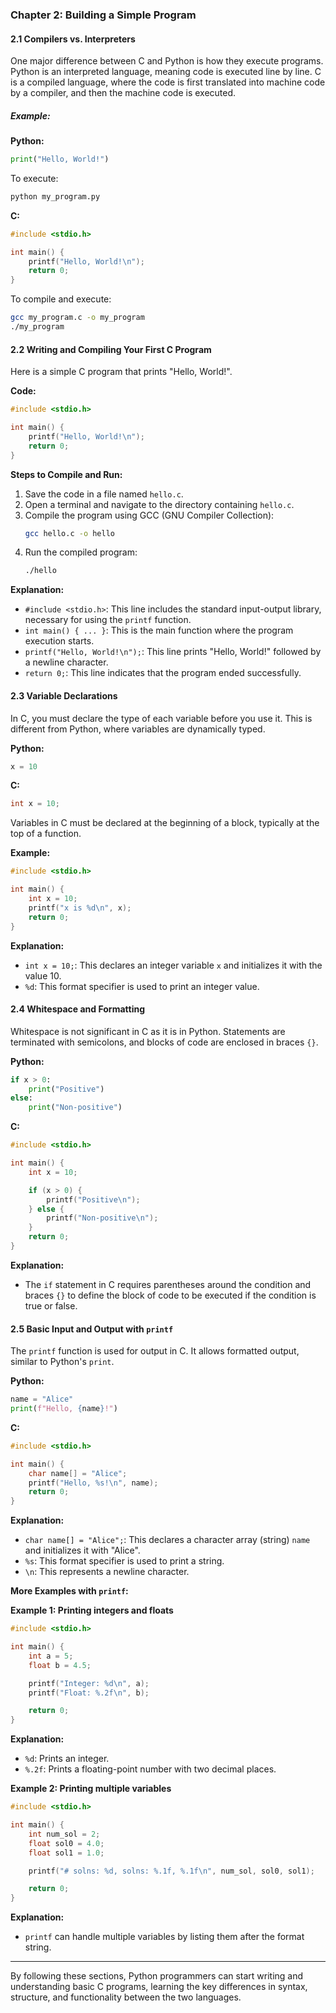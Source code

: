 ### Chapter 2: Building a Simple Program

#### 2.1 Compilers vs. Interpreters
One major difference between C and Python is how they execute programs. Python is an interpreted language, meaning code is executed line by line. C is a compiled language, where the code is first translated into machine code by a compiler, and then the machine code is executed.

##### Example:
**Python:**
```python
print("Hello, World!")
```
To execute:
```bash
python my_program.py
```

**C:**
```c
#include <stdio.h>

int main() {
    printf("Hello, World!\n");
    return 0;
}
```
To compile and execute:
```bash
gcc my_program.c -o my_program
./my_program
```

#### 2.2 Writing and Compiling Your First C Program
Here is a simple C program that prints "Hello, World!".

**Code:**
```c
#include <stdio.h>

int main() {
    printf("Hello, World!\n");
    return 0;
}
```

**Steps to Compile and Run:**
1. Save the code in a file named `hello.c`.
2. Open a terminal and navigate to the directory containing `hello.c`.
3. Compile the program using GCC (GNU Compiler Collection):
   ```bash
   gcc hello.c -o hello
   ```
4. Run the compiled program:
   ```bash
   ./hello
   ```

**Explanation:**
- `#include <stdio.h>`: This line includes the standard input-output library, necessary for using the `printf` function.
- `int main() { ... }`: This is the main function where the program execution starts.
- `printf("Hello, World!\n");`: This line prints "Hello, World!" followed by a newline character.
- `return 0;`: This line indicates that the program ended successfully.

#### 2.3 Variable Declarations
In C, you must declare the type of each variable before you use it. This is different from Python, where variables are dynamically typed.

**Python:**
```python
x = 10
```

**C:**
```c
int x = 10;
```

Variables in C must be declared at the beginning of a block, typically at the top of a function.

**Example:**
```c
#include <stdio.h>

int main() {
    int x = 10;
    printf("x is %d\n", x);
    return 0;
}
```

**Explanation:**
- `int x = 10;`: This declares an integer variable `x` and initializes it with the value 10.
- `%d`: This format specifier is used to print an integer value.

#### 2.4 Whitespace and Formatting
Whitespace is not significant in C as it is in Python. Statements are terminated with semicolons, and blocks of code are enclosed in braces `{}`.

**Python:**
```python
if x > 0:
    print("Positive")
else:
    print("Non-positive")
```

**C:**
```c
#include <stdio.h>

int main() {
    int x = 10;

    if (x > 0) {
        printf("Positive\n");
    } else {
        printf("Non-positive\n");
    }
    return 0;
}
```

**Explanation:**
- The `if` statement in C requires parentheses around the condition and braces `{}` to define the block of code to be executed if the condition is true or false.

#### 2.5 Basic Input and Output with `printf`
The `printf` function is used for output in C. It allows formatted output, similar to Python's `print`.

**Python:**
```python
name = "Alice"
print(f"Hello, {name}!")
```

**C:**
```c
#include <stdio.h>

int main() {
    char name[] = "Alice";
    printf("Hello, %s!\n", name);
    return 0;
}
```

**Explanation:**
- `char name[] = "Alice";`: This declares a character array (string) `name` and initializes it with "Alice".
- `%s`: This format specifier is used to print a string.
- `\n`: This represents a newline character.

**More Examples with `printf`:**

**Example 1: Printing integers and floats**
```c
#include <stdio.h>

int main() {
    int a = 5;
    float b = 4.5;

    printf("Integer: %d\n", a);
    printf("Float: %.2f\n", b);

    return 0;
}
```
**Explanation:**
- `%d`: Prints an integer.
- `%.2f`: Prints a floating-point number with two decimal places.

**Example 2: Printing multiple variables**
```c
#include <stdio.h>

int main() {
    int num_sol = 2;
    float sol0 = 4.0;
    float sol1 = 1.0;

    printf("# solns: %d, solns: %.1f, %.1f\n", num_sol, sol0, sol1);

    return 0;
}
```
**Explanation:**
- `printf` can handle multiple variables by listing them after the format string.

---

By following these sections, Python programmers can start writing and understanding basic C programs, learning the key differences in syntax, structure, and functionality between the two languages.